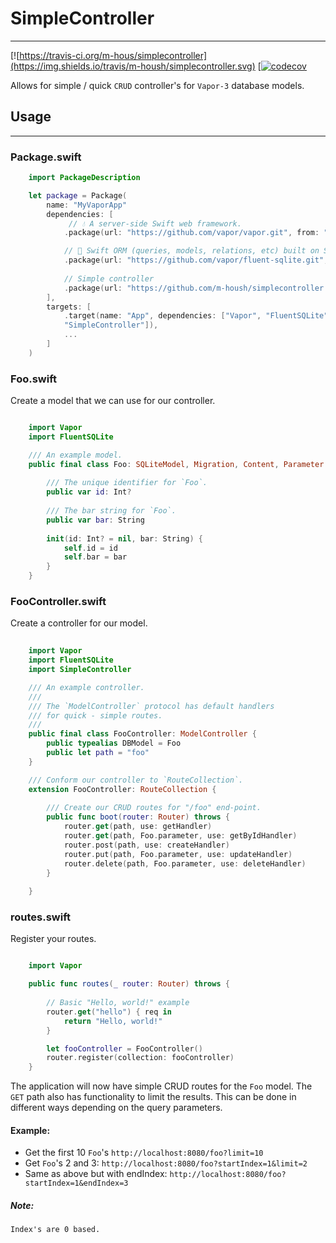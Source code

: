 # SimpleController
----------------------------

[![https://travis-ci.org/m-hous/simplecontroller](https://img.shields.io/travis/m-housh/simplecontroller.svg)
[[![codecov](https://codecov.io/gh/m-housh/simplecontroller/branch/master/graph/badge.svg)](https://codecov.io/gh/m-housh/simplecontroller)

Allows for simple / quick `CRUD` controller's for `Vapor-3` database models.


## Usage
---------------

### Package.swift
``` swift
    import PackageDescription

    let package = Package(
        name: "MyVaporApp"
        dependencies: [
             // 💧 A server-side Swift web framework.
            .package(url: "https://github.com/vapor/vapor.git", from: "3.0.0"),

            // 🔵 Swift ORM (queries, models, relations, etc) built on SQLite 3.
            .package(url: "https://github.com/vapor/fluent-sqlite.git", from: "3.0.0"),
        
            // Simple controller
            .package(url: "https://github.com/m-housh/simplecontroller.git", from: "0.1.3") 
        ],
        targets: [
            .target(name: "App", dependencies: ["Vapor", "FluentSQLite",
            "SimpleController"]),
            ...
        ]
    )
```

### Foo.swift
Create a model that we can use for our controller.

``` swift

    import Vapor
    import FluentSQLite

    /// An example model.
    public final class Foo: SQLiteModel, Migration, Content, Parameter {
    
        /// The unique identifier for `Foo`.
        public var id: Int?
    
        /// The bar string for `Foo`.
        public var bar: String
    
        init(id: Int? = nil, bar: String) {
            self.id = id
            self.bar = bar
        }
    }
```

### FooController.swift
Create a controller for our model.

``` swift
    
    import Vapor
    import FluentSQLite
    import SimpleController

    /// An example controller.
    ///
    /// The `ModelController` protocol has default handlers
    /// for quick - simple routes.
    ///
    public final class FooController: ModelController {
        public typealias DBModel = Foo
        public let path = "foo"
    }

    /// Conform our controller to `RouteCollection`.
    extension FooController: RouteCollection {
    
        /// Create our CRUD routes for "/foo" end-point.
        public func boot(router: Router) throws {
            router.get(path, use: getHandler)
            router.get(path, Foo.parameter, use: getByIdHandler)
            router.post(path, use: createHandler)
            router.put(path, Foo.parameter, use: updateHandler)
            router.delete(path, Foo.parameter, use: deleteHandler)
        }
    
    }

```

### routes.swift
Register your routes.
``` swift

    import Vapor

    public func routes(_ router: Router) throws {
        
        // Basic "Hello, world!" example
        router.get("hello") { req in 
            return "Hello, world!"
        }

        let fooController = FooController()
        router.register(collection: fooController)
    }
```

The application will now have simple CRUD routes for the `Foo` model.  The `GET`
path also has functionality to limit the results.  This can be done in different
ways depending on the query parameters.

#### Example:

- Get the first 10 `Foo`'s `http://localhost:8080/foo?limit=10`
- Get `Foo`'s 2 and 3: `http://localhost:8080/foo?startIndex=1&limit=2`
- Same as above but with endIndex:
  `http://localhost:8080/foo?startIndex=1&endIndex=3`

##### Note:

    Index's are 0 based.

